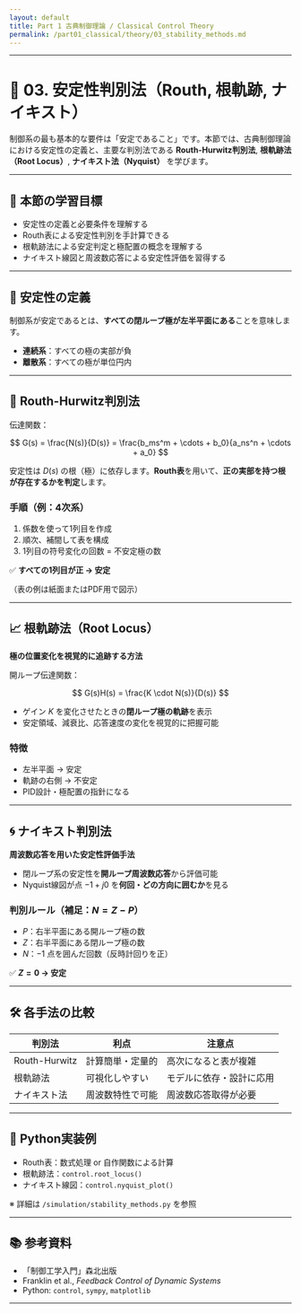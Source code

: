 ```yaml
---
layout: default
title: Part 1 古典制御理論 / Classical Control Theory 
permalink: /part01_classical/theory/03_stability_methods.md
---
```


---

# 🧮 03. 安定性判別法（Routh, 根軌跡, ナイキスト）

制御系の最も基本的な要件は「安定であること」です。本節では、古典制御理論における安定性の定義と、主要な判別法である **Routh-Hurwitz判別法**, **根軌跡法（Root Locus）**, **ナイキスト法（Nyquist）** を学びます。

---

## 🎯 本節の学習目標

- 安定性の定義と必要条件を理解する
- Routh表による安定性判別を手計算できる
- 根軌跡法による安定判定と極配置の概念を理解する
- ナイキスト線図と周波数応答による安定性評価を習得する

---

## 📌 安定性の定義

制御系が安定であるとは、**すべての閉ループ極が左半平面にある**ことを意味します。

- **連続系**：すべての極の実部が負
- **離散系**：すべての極が単位円内

---

## 🔢 Routh-Hurwitz判別法

伝達関数：

$$
G(s) = \frac{N(s)}{D(s)} = \frac{b_ms^m + \cdots + b_0}{a_ns^n + \cdots + a_0}
$$

安定性は $D(s)$ の根（極）に依存します。**Routh表**を用いて、**正の実部を持つ根が存在するかを判定**します。

### 手順（例：4次系）

1. 係数を使って1列目を作成  
2. 順次、補間して表を構成  
3. 1列目の符号変化の回数 = 不安定極の数

✅ **すべての1列目が正 → 安定**

（表の例は紙面またはPDF用で図示）

---

## 📈 根軌跡法（Root Locus）

**極の位置変化を視覚的に追跡する方法**

開ループ伝達関数：

$$
G(s)H(s) = \frac{K \cdot N(s)}{D(s)}
$$

- ゲイン $K$ を変化させたときの**閉ループ極の軌跡**を表示
- 安定領域、減衰比、応答速度の変化を視覚的に把握可能

### 特徴

- 左半平面 → 安定
- 軌跡の右側 → 不安定
- PID設計・極配置の指針になる

---

## 🌀 ナイキスト判別法

**周波数応答を用いた安定性評価手法**

- 閉ループ系の安定性を**開ループ周波数応答**から評価可能
- Nyquist線図が点 $-1+j0$ を**何回・どの方向に囲むか**を見る

### 判別ルール（補足：$N = Z - P$）

- $P$：右半平面にある開ループ極の数
- $Z$：右半平面にある閉ループ極の数
- $N$：$-1$ 点を囲んだ回数（反時計回りを正）

✅ **$Z = 0$ → 安定**

---

## 🛠️ 各手法の比較

| 判別法 | 利点 | 注意点 |
|--------|------|--------|
| Routh-Hurwitz | 計算簡単・定量的 | 高次になると表が複雑 |
| 根軌跡法       | 可視化しやすい | モデルに依存・設計に応用 |
| ナイキスト法   | 周波数特性で可能 | 周波数応答取得が必要 |

---

## 🧪 Python実装例

- Routh表：数式処理 or 自作関数による計算  
- 根軌跡法：`control.root_locus()`  
- ナイキスト線図：`control.nyquist_plot()`

※ 詳細は `/simulation/stability_methods.py` を参照

---

## 📚 参考資料

- 「制御工学入門」森北出版  
- Franklin et al., *Feedback Control of Dynamic Systems*  
- Python: `control`, `sympy`, `matplotlib`

---

